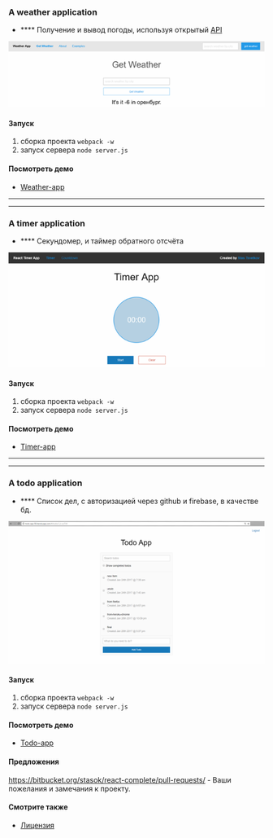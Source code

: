 ### A weather application


 - **** Получение и вывод погоды, используя открытый [API](http://openweathermap.org)

![](./img1.png "")


#### Запуск
1. сборка проекта `webpack -w`
2. запуск сервера `node server.js`


#### Посмотреть демо
* [Weather-app](http://weather-app-56.herokuapp.com/)

-------------------------------------------------------
-------------------------------------------------------

### A timer application


 - **** Секундомер, и таймер обратного отсчёта

![](./img2.png "")


#### Запуск
1. сборка проекта `webpack -w`
2. запуск сервера `node server.js`


#### Посмотреть демо
* [Timer-app](http://weather-app-56.herokuapp.com/)


-------------------------------------------------------
-------------------------------------------------------


### A todo application


 - **** Список дел, с авторизацией через github и firebase, в качестве бд.

![](./img3.png "")


#### Запуск
1. сборка проекта `webpack -w`
2. запуск сервера `node server.js`


#### Посмотреть демо
* [Todo-app](http://todo-app-56.herokuapp.com/)


 
#### Предложения
https://bitbucket.org/stasok/react-complete/pull-requests/ - Ваши пожелания и замечания к проекту.


#### Смотрите также
* [Лицензия](./license.md)
